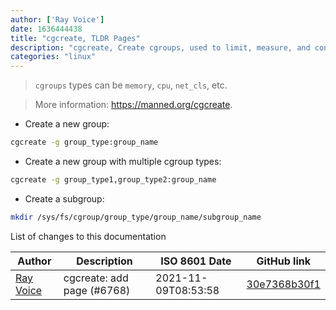```yaml
---
author: ['Ray Voice']
date: 1636444438
title: "cgcreate, TLDR Pages"
description: "cgcreate, Create cgroups, used to limit, measure, and control resources used by processes."
categories: "linux"
---
```

> `cgroups` types can be `memory`, `cpu`, `net_cls`, etc.

> More information: <https://manned.org/cgcreate>.

- Create a new group:

```bash
cgcreate -g group_type:group_name
```

- Create a new group with multiple cgroup types:

```bash
cgcreate -g group_type1,group_type2:group_name
```

- Create a subgroup:

```bash
mkdir /sys/fs/cgroup/group_type/group_name/subgroup_name
```
List of changes to this documentation


Author | Description | ISO 8601 Date | GitHub link
------|-----|-----|-----
[Ray Voice](mailto:33094591+Ray6464@users.noreply.github.com) | cgcreate: add page (#6768) | 2021-11-09T08:53:58 | [30e7368b30f1](https://github.com/tldr-pages/tldr/commit/30e7368b30f1260cd50d99d57f9f526f31330727)

